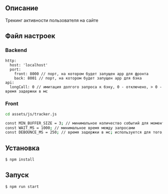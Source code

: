 ## Описание

Трекинг активности пользователя на сайте

## Файл настроек

### Backend

```
http:
  host: 'localhost'
  port:
    front: 8000 // порт, на котором будет запущен app для фронта
    back: 8001 // порт, на котором будет запущен app для бэка
api:
  longCall: 0 // имитация долгого запроса к бэку, 0 - отключено, > 0 - время задержки в мс
```

### Front

```bash
cd assets/js/tracker.js

const MIN_BUFFER_SIZE = 3; // минимальное количество событий для моментальной отправки данных на сервер
const WAIT_MS = 1000; // минимальное время между запросами
const DEBOUNCE_MS = 250; // время задержки в мс; используется для того, чтобы события, происходящие подряд, отправлялись на сервер пачкой, а не по отдельности 

```

## Установка

```bash
$ npm install
```

## Запуск

```bash
$ npm run start
```


